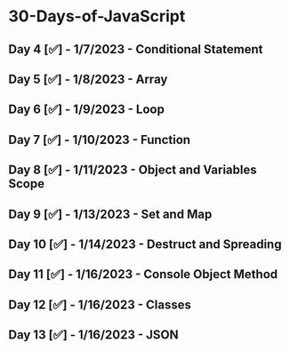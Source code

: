 # 30-Days-of-JavaScript

## Day 4 [✅] - 1/7/2023 - Conditional Statement
## Day 5 [✅] - 1/8/2023 - Array
## Day 6 [✅] - 1/9/2023 - Loop
## Day 7 [✅] - 1/10/2023 - Function
## Day 8 [✅] - 1/11/2023 - Object and Variables Scope
## Day 9 [✅] - 1/13/2023 - Set and Map
## Day 10 [✅] - 1/14/2023 - Destruct and Spreading
## Day 11 [✅] - 1/16/2023 - Console Object Method
## Day 12 [✅] - 1/16/2023 - Classes
## Day 13 [✅] - 1/16/2023 - JSON
